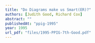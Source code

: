 ```yaml
---
title: "Do Diagrams make us Smart(ER)?"
authors: [Judith Good, Richard Cox]
abstract: ""
publishedAt: "ppig-1995"
year: 1995
url_pdf: "files/1995-PPIG-7th-Good.pdf"
---
```


